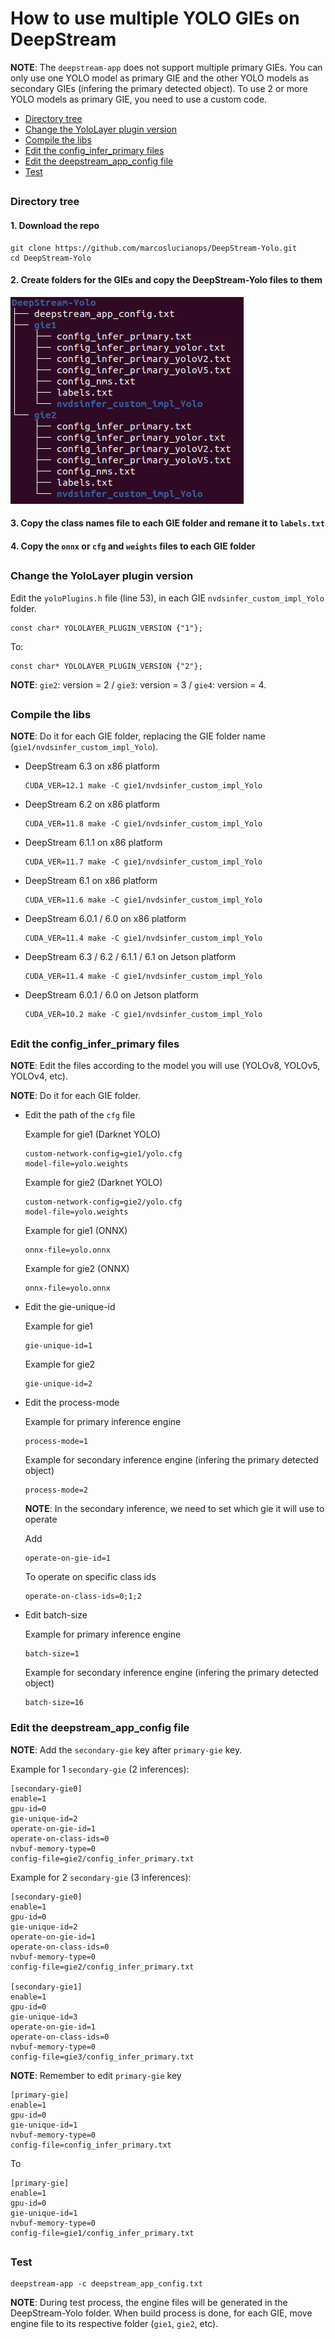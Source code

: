 # How to use multiple YOLO GIEs on DeepStream

**NOTE**: The `deepstream-app` does not support multiple primary GIEs. You can only use one YOLO model as primary GIE and the other YOLO models as secondary GIEs (infering the primary detected object). To use 2 or more YOLO models as primary GIE, you need to use a custom code.

* [Directory tree](#directory-tree)
* [Change the YoloLayer plugin version](#change-the-yololayer-plugin-version)
* [Compile the libs](#compile-the-libs)
* [Edit the config_infer_primary files](#edit-the-config_infer_primary-files)
* [Edit the deepstream_app_config file](#edit-the-deepstream_app_config-file)
* [Test](#test)

##

### Directory tree

#### 1. Download the repo

```
git clone https://github.com/marcoslucianops/DeepStream-Yolo.git
cd DeepStream-Yolo
```

#### 2. Create folders for the GIEs and copy the DeepStream-Yolo files to them

![image](multipleGIEs_tree.png)

#### 3. Copy the class names file to each GIE folder and remane it to `labels.txt`

#### 4. Copy the `onnx` or `cfg` and `weights` files to each GIE folder

##

### Change the YoloLayer plugin version

Edit the `yoloPlugins.h` file (line 53), in each GIE `nvdsinfer_custom_impl_Yolo` folder.

```
const char* YOLOLAYER_PLUGIN_VERSION {"1"};
```
To:
```
const char* YOLOLAYER_PLUGIN_VERSION {"2"};
```

**NOTE**: `gie2`: version = 2 / `gie3`: version = 3 / `gie4`: version = 4.

##

### Compile the libs

**NOTE**: Do it for each GIE folder, replacing the GIE folder name (`gie1/nvdsinfer_custom_impl_Yolo`).

* DeepStream 6.3 on x86 platform

  ```
  CUDA_VER=12.1 make -C gie1/nvdsinfer_custom_impl_Yolo
  ```

* DeepStream 6.2 on x86 platform

  ```
  CUDA_VER=11.8 make -C gie1/nvdsinfer_custom_impl_Yolo
  ```

* DeepStream 6.1.1 on x86 platform

  ```
  CUDA_VER=11.7 make -C gie1/nvdsinfer_custom_impl_Yolo
  ```

* DeepStream 6.1 on x86 platform

  ```
  CUDA_VER=11.6 make -C gie1/nvdsinfer_custom_impl_Yolo
  ```

* DeepStream 6.0.1 / 6.0 on x86 platform

  ```
  CUDA_VER=11.4 make -C gie1/nvdsinfer_custom_impl_Yolo
  ```

* DeepStream 6.3 / 6.2 / 6.1.1 / 6.1 on Jetson platform

  ```
  CUDA_VER=11.4 make -C gie1/nvdsinfer_custom_impl_Yolo
  ```

* DeepStream 6.0.1 / 6.0 on Jetson platform

  ```
  CUDA_VER=10.2 make -C gie1/nvdsinfer_custom_impl_Yolo
  ```

##

### Edit the config_infer_primary files

**NOTE**: Edit the files according to the model you will use (YOLOv8, YOLOv5, YOLOv4, etc).

**NOTE**: Do it for each GIE folder.

* Edit the path of the `cfg` file

  Example for gie1 (Darknet YOLO)

  ```
  custom-network-config=gie1/yolo.cfg
  model-file=yolo.weights
  ```

  Example for gie2 (Darknet YOLO)

  ```
  custom-network-config=gie2/yolo.cfg
  model-file=yolo.weights
  ```

  Example for gie1 (ONNX)

  ```
  onnx-file=yolo.onnx
  ```

  Example for gie2 (ONNX)

  ```
  onnx-file=yolo.onnx
  ```

* Edit the gie-unique-id

  Example for gie1

  ```
  gie-unique-id=1
  ```

  Example for gie2

  ```
  gie-unique-id=2
  ```

* Edit the process-mode

  Example for primary inference engine

  ```
  process-mode=1
  ```

  Example for secondary inference engine (infering the primary detected object)

  ```
  process-mode=2
  ```

  **NOTE**: In the secondary inference, we need to set which gie it will use to operate

  Add
  ```
  operate-on-gie-id=1
  ```

  To operate on specific class ids

  ```
  operate-on-class-ids=0;1;2
  ```

* Edit batch-size

  Example for primary inference engine

  ```
  batch-size=1
  ```

  Example for secondary inference engine (infering the primary detected object)

  ```
  batch-size=16
  ```

### Edit the deepstream_app_config file

**NOTE**: Add the `secondary-gie` key after `primary-gie` key.

Example for 1 `secondary-gie` (2 inferences):

```
[secondary-gie0]
enable=1
gpu-id=0
gie-unique-id=2
operate-on-gie-id=1
operate-on-class-ids=0
nvbuf-memory-type=0
config-file=gie2/config_infer_primary.txt
```

Example for 2 `secondary-gie` (3 inferences):
```
[secondary-gie0]
enable=1
gpu-id=0
gie-unique-id=2
operate-on-gie-id=1
operate-on-class-ids=0
nvbuf-memory-type=0
config-file=gie2/config_infer_primary.txt

[secondary-gie1]
enable=1
gpu-id=0
gie-unique-id=3
operate-on-gie-id=1
operate-on-class-ids=0
nvbuf-memory-type=0
config-file=gie3/config_infer_primary.txt
```

**NOTE**: Remember to edit `primary-gie` key

```
[primary-gie]
enable=1
gpu-id=0
gie-unique-id=1
nvbuf-memory-type=0
config-file=config_infer_primary.txt
```

To
```
[primary-gie]
enable=1
gpu-id=0
gie-unique-id=1
nvbuf-memory-type=0
config-file=gie1/config_infer_primary.txt
```

##

### Test

```
deepstream-app -c deepstream_app_config.txt
```

**NOTE**: During test process, the engine files will be generated in the DeepStream-Yolo folder. When build process is done, for each GIE, move engine file to its respective folder (`gie1`, `gie2`, etc).
